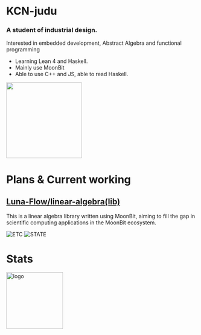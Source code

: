 # KCN-judu
### A student of industrial design.
Interested in embedded development, Abstract Algebra and functional programming
- Learning Lean 4 and Haskell.
- Mainly use MoonBit
- Able to use C++ and JS, able to read Haskell.

<img src="https://github-readme-stats.vercel.app/api/top-langs/?username=KCN-judu&theme=tokyonight&layout=compact" height="200px">

# Plans & Current working
## [Luna-Flow/linear-algebra(lib)](https://github.com/Luna-Flow/linear-algebra)
This is a linear algebra library written using MoonBit, aiming to fill the gap in scientific computing applications in the MoonBit ecosystem.

![ETC](https://img.shields.io/badge/ETC-LongTerm-0071C5?style=for-the-badge)
![STATE](https://img.shields.io/badge/STATE-ACTIVE-119F22?style=for-the-badge)


# Stats
<img src="https://github-readme-stats.vercel.app/api?username=KCN-judu&show_icons=true&theme=gruvbox&count_private=true" height="150px" alt="logo">

